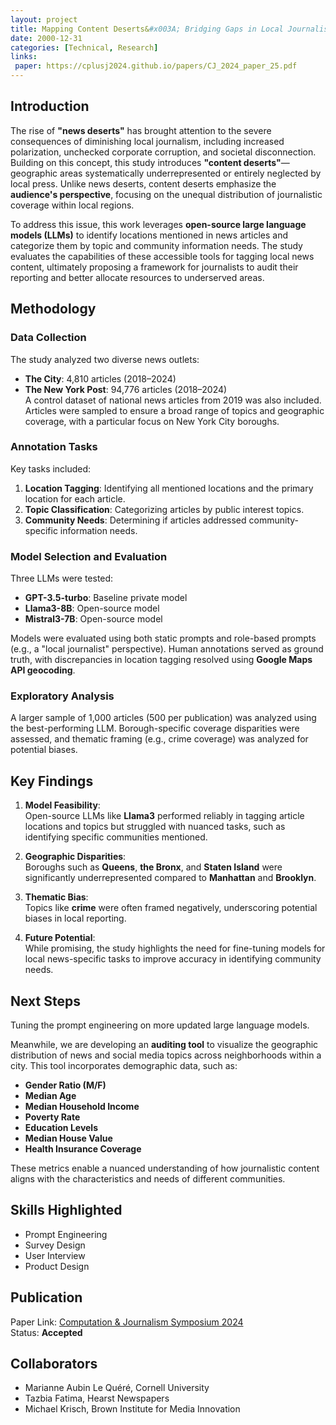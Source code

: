 ```yaml
---
layout: project
title: Mapping Content Deserts&#x003A; Bridging Gaps in Local Journalism
date: 2000-12-31
categories: [Technical, Research]
links:
 paper: https://cplusj2024.github.io/papers/CJ_2024_paper_25.pdf
---
```


## Introduction

The rise of **"news deserts"** has brought attention to the severe consequences of diminishing local journalism, including increased polarization, unchecked corporate corruption, and societal disconnection. Building on this concept, this study introduces **"content deserts"**—geographic areas systematically underrepresented or entirely neglected by local press. Unlike news deserts, content deserts emphasize the **audience's perspective**, focusing on the unequal distribution of journalistic coverage within local regions.

To address this issue, this work leverages **open-source large language models (LLMs)** to identify locations mentioned in news articles and categorize them by topic and community information needs. The study evaluates the capabilities of these accessible tools for tagging local news content, ultimately proposing a framework for journalists to audit their reporting and better allocate resources to underserved areas.

## Methodology

### Data Collection
The study analyzed two diverse news outlets:  
- **The City**: 4,810 articles (2018–2024)  
- **The New York Post**: 94,776 articles (2018–2024)  
A control dataset of national news articles from 2019 was also included. Articles were sampled to ensure a broad range of topics and geographic coverage, with a particular focus on New York City boroughs.

### Annotation Tasks
Key tasks included:  
1. **Location Tagging**: Identifying all mentioned locations and the primary location for each article.  
2. **Topic Classification**: Categorizing articles by public interest topics.  
3. **Community Needs**: Determining if articles addressed community-specific information needs.  

### Model Selection and Evaluation
Three LLMs were tested:  
- **GPT-3.5-turbo**: Baseline private model  
- **Llama3-8B**: Open-source model  
- **Mistral3-7B**: Open-source model  

Models were evaluated using both static prompts and role-based prompts (e.g., a "local journalist" perspective). Human annotations served as ground truth, with discrepancies in location tagging resolved using **Google Maps API geocoding**.

### Exploratory Analysis
A larger sample of 1,000 articles (500 per publication) was analyzed using the best-performing LLM. Borough-specific coverage disparities were assessed, and thematic framing (e.g., crime coverage) was analyzed for potential biases.

## Key Findings

1. **Model Feasibility**:  
  Open-source LLMs like **Llama3** performed reliably in tagging article locations and topics but struggled with nuanced tasks, such as identifying specific communities mentioned.

2. **Geographic Disparities**:  
  Boroughs such as **Queens**, **the Bronx**, and **Staten Island** were significantly underrepresented compared to **Manhattan** and **Brooklyn**.

3. **Thematic Bias**:  
  Topics like **crime** were often framed negatively, underscoring potential biases in local reporting.

4. **Future Potential**:  
  While promising, the study highlights the need for fine-tuning models for local news-specific tasks to improve accuracy in identifying community needs.

## Next Steps

Tuning the prompt engineering on more updated large language models.

Meanwhile, we are developing an **auditing tool** to visualize the geographic distribution of news and social media topics across neighborhoods within a city. This tool incorporates demographic data, such as:  
- **Gender Ratio (M/F)**  
- **Median Age**  
- **Median Household Income**  
- **Poverty Rate**  
- **Education Levels**  
- **Median House Value**  
- **Health Insurance Coverage**  

These metrics enable a nuanced understanding of how journalistic content aligns with the characteristics and needs of different communities.

## Skills Highlighted

- Prompt Engineering  
- Survey Design  
- User Interview  
- Product Design  

## Publication

Paper Link: [Computation & Journalism Symposium 2024](https://cplusj2024.github.io/papers/CJ_2024_paper_25.pdf)  
Status: **Accepted**

## Collaborators

- Marianne Aubin Le Quéré, Cornell University  
- Tazbia Fatima, Hearst Newspapers  
- Michael Krisch, Brown Institute for Media Innovation